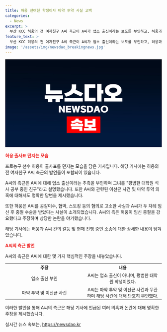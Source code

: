 ```yaml
---
title: 허웅 전여친 학생이자 마약 투약 사실 고백
categories:
  - News
excerpt: >
  부산 KCC 허웅의 전 여자친구 A씨 측근이 A씨가 업소 출신이라는 보도를 부인하고, 허웅과의 갈등으로 힘들어하는 상황을 설명했다. A씨는 마약 및 고 이선균 사건과는 무관하며, 대학생이었던 시기에는 업소에서 일한 적이 없었다고 주장했다. A씨는 허웅과의 관계에서 임신 중절과 관련해 허웅의 강요를 주장하고, 허웅은 책임을 회피하며 돈 문제를 놓고 갈등 중이라고 밝혔다.
feature_text: >
  부산 KCC 허웅의 전 여자친구 A씨 측근이 A씨가 업소 출신이라는 보도를 부인하고, 허웅과의 갈등으로 힘들어하는 상황을 설명했다. A씨는 마약 및 고 이선균 사건과는 무관하며, 대학생이었던 시기에는 업소에서 일한 적이 없었다고 주장했다. A씨는 허웅과의 관계에서 임신 중절과 관련해 허웅의 강요를 주장하고, 허웅은 책임을 회피하며 돈 문제를 놓고 갈등 중이라고 밝혔다.
image: '/assets/img/newsdao_breakingnews.jpg'
---
```


<p><img src="/assets/img/newsdao_breakingnews.jpg" alt="pcversion 속보" /></p>

<p><b><span style="color: #ee2323;">허웅 출사표 던지는 모습</span></b></p>

<p>프로농구 선수 허웅이 출사표를 던지는 모습을 담은 기사입니다. 해당 기사에는 허웅의 전 여자친구 A씨 측근의 발언들이 포함되어 있습니다.</p>

<p data-ke-size="size16">A씨의 측근은 A씨에 대해 업소 출신이라는 추측을 부인하며 그녀를 "평범한 대학원 석사 공부 중인 친구"라고 설명했습니다. 또한 A씨와 관련된 이선균 사건 및 마약 투약 의혹에 대해서도 명확한 답변을 제시했습니다.</p>

<p data-ke-size="size16">또한 허웅은 A씨를 공갈미수, 협박, 스토킹 등의 혐의로 고소한 사실과 A씨가 두 차례 임신 후 중절 수술을 받았다는 사실이 소개되었습니다. A씨의 측은 허웅이 임신 중절을 강요했다고 주장하며 상당한 논란을 야기했습니다.</p>

<p data-ke-size="size16">해당 기사에는 허웅과 A씨 간의 갈등 및 현재 진행 중인 소송에 대한 상세한 내용이 담겨 있습니다.</p>

<p><b><span style="color: #ee2323;">A씨의 측근 발언</span></b></p>

<p>A씨의 측근은 A씨에 대한 몇 가지 핵심적인 주장을 내놓았습니다.</p>

<table>
 <colgroup>
  <col style="width: 50%" />
  <col style="width: 50%" />  
 </colgroup>
 <tr>
  <td style="text-align: center; height: 17px;"><b>주장</b></td>
  <td style="text-align: center; height: 17px;"><b>내용</b></td>
 </tr>
 <tr>
  <td style="text-align: center; height: 17px;">업소 출신 부인</td>
  <td style="text-align: center; height: 17px;">A씨는 업소 출신이 아니며, 평범한 대학원 학생이었다.</td>
 </tr>
 <tr>
  <td style="text-align: center; height: 17px;">마약 투약 및 이선균 사건</td>
  <td style="text-align: center; height: 17px;">A씨는 마약 투약 및 이선균 사건과 무관하며 해당 사건에 대해 단호히 부인했다.</td>
 </tr>
</table>

<p>이러한 발언을 통해 A씨의 측근은 해당 기사에 언급된 여러 의혹과 논란에 대해 명확한 주장을 제시했습니다.</p>
실시간 뉴스 속보는, <a href="https://newsdao.kr" rel="dofollow">https://newsdao.kr</a>


